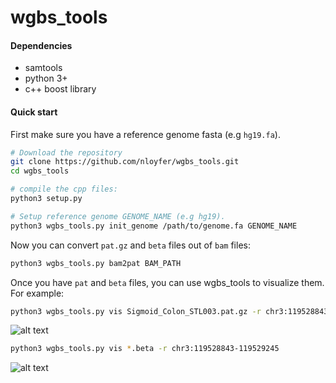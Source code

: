 # wgbs_tools

#### Dependencies
- samtools
- python 3+
- c++ boost library


#### Quick start
First make sure you have a reference genome fasta (e.g `hg19.fa`).


```bash
# Download the repository
git clone https://github.com/nloyfer/wgbs_tools.git
cd wgbs_tools

# compile the cpp files:
python3 setup.py

# Setup reference genome GENOME_NAME (e.g hg19).
python3 wgbs_tools.py init_genome /path/to/genome.fa GENOME_NAME
```

Now you can convert `pat.gz` and `beta` files out of `bam` files:
```bash
python3 wgbs_tools.py bam2pat BAM_PATH
```

Once you have `pat` and `beta` files, you can use wgbs_tools to visualize them. For example:

```bash
python3 wgbs_tools.py vis Sigmoid_Colon_STL003.pat.gz -r chr3:119528843-119529245
```
![alt text](https://github.com/nloyfer/wgbs_tools/blob/master/docs/img/pat_vis.png "pat vis example")

```bash
python3 wgbs_tools.py vis *.beta -r chr3:119528843-119529245
```
![alt text](https://github.com/nloyfer/wgbs_tools/blob/master/docs/img/beta_vis.png "beta vis example")
